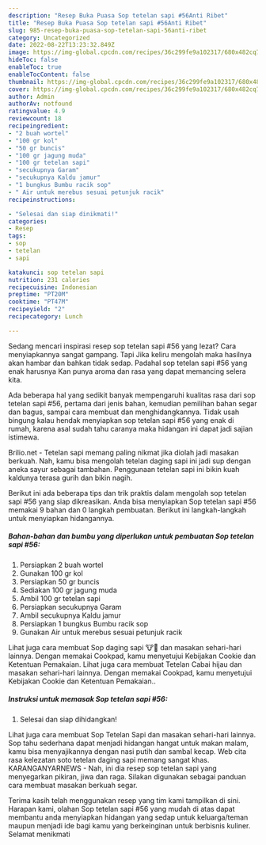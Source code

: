 ```yaml
---
description: "Resep Buka Puasa Sop tetelan sapi #56Anti Ribet"
title: "Resep Buka Puasa Sop tetelan sapi #56Anti Ribet"
slug: 985-resep-buka-puasa-sop-tetelan-sapi-56anti-ribet
category: Uncategorized
date: 2022-08-22T13:23:32.849Z
image: https://img-global.cpcdn.com/recipes/36c299fe9a102317/680x482cq70/sop-tetelan-sapi-56-foto-resep-utama.jpg
hideToc: false
enableToc: true
enableTocContent: false
thumbnail: https://img-global.cpcdn.com/recipes/36c299fe9a102317/680x482cq70/sop-tetelan-sapi-56-foto-resep-utama.jpg
cover: https://img-global.cpcdn.com/recipes/36c299fe9a102317/680x482cq70/sop-tetelan-sapi-56-foto-resep-utama.jpg
author: Admin
authorAv: notfound
ratingvalue: 4.9
reviewcount: 18
recipeingredient:
- "2 buah wortel"
- "100 gr kol"
- "50 gr buncis"
- "100 gr jagung muda"
- "100 gr tetelan sapi"
- "secukupnya Garam"
- "secukupnya Kaldu jamur"
- "1 bungkus Bumbu racik sop"
- " Air untuk merebus sesuai petunjuk racik"
recipeinstructions:

- "Selesai dan siap dinikmati!"
categories:
- Resep
tags:
- sop
- tetelan
- sapi

katakunci: sop tetelan sapi 
nutrition: 231 calories
recipecuisine: Indonesian
preptime: "PT20M"
cooktime: "PT47M"
recipeyield: "2"
recipecategory: Lunch

---
```



Sedang mencari inspirasi resep sop tetelan sapi #56 yang lezat? Cara menyiapkannya sangat gampang. Tapi Jika keliru mengolah maka hasilnya akan hambar dan bahkan tidak sedap. Padahal sop tetelan sapi #56 yang enak harusnya Kan punya aroma dan rasa yang dapat memancing selera kita.


Ada beberapa hal yang sedikit banyak mempengaruhi kualitas rasa dari sop tetelan sapi #56, pertama dari jenis bahan, kemudian pemilihan bahan segar dan bagus, sampai cara membuat dan menghidangkannya. Tidak usah bingung kalau hendak menyiapkan sop tetelan sapi #56 yang enak di rumah, karena asal sudah tahu caranya maka hidangan ini dapat jadi sajian istimewa.

Brilio.net - Tetelan sapi memang paling nikmat jika diolah jadi masakan berkuah. Nah, kamu bisa mengolah tetelan daging sapi ini jadi sup dengan aneka sayur sebagai tambahan. Penggunaan tetelan sapi ini bikin kuah kaldunya terasa gurih dan bikin nagih.


Berikut ini ada beberapa tips dan trik praktis dalam mengolah sop tetelan sapi #56 yang siap dikreasikan. Anda bisa menyiapkan Sop tetelan sapi #56 memakai 9 bahan dan 0 langkah pembuatan. Berikut ini langkah-langkah untuk menyiapkan hidangannya.

<!--inarticleads1-->

##### Bahan-bahan dan bumbu yang diperlukan untuk pembuatan Sop tetelan sapi #56:

1. Persiapkan 2 buah wortel
1. Gunakan 100 gr kol
1. Persiapkan 50 gr buncis
1. Sediakan 100 gr jagung muda
1. Ambil 100 gr tetelan sapi
1. Persiapkan secukupnya Garam
1. Ambil secukupnya Kaldu jamur
1. Persiapkan 1 bungkus Bumbu racik sop
1. Gunakan  Air untuk merebus sesuai petunjuk racik


Lihat juga cara membuat Sop daging sapi 🐮🐄 dan masakan sehari-hari lainnya. Dengan memakai Cookpad, kamu menyetujui Kebijakan Cookie dan Ketentuan Pemakaian. Lihat juga cara membuat Tetelan Cabai hijau dan masakan sehari-hari lainnya. Dengan memakai Cookpad, kamu menyetujui Kebijakan Cookie dan Ketentuan Pemakaian.. 

<!--inarticleads2-->

##### Instruksi untuk memasak Sop tetelan sapi #56:


1. Selesai dan siap dihidangkan!

Lihat juga cara membuat Sop Tetelan Sapi dan masakan sehari-hari lainnya. Sop tahu sederhana dapat menjadi hidangan hangat untuk makan malam, kamu bisa menyajikannya dengan nasi putih dan sambal kecap. Web cita rasa kelezatan soto tetelan daging sapi memang sangat khas. KARANGANYARNEWS - Nah, ini dia resep sop tetelan sapi yang menyegarkan pikiran, jiwa dan raga. Silakan digunakan sebagai panduan cara membuat masakan berkuah segar. 

Terima kasih telah menggunakan resep yang tim kami tampilkan di sini. Harapan kami, olahan Sop tetelan sapi #56 yang mudah di atas dapat membantu anda menyiapkan hidangan yang sedap untuk keluarga/teman maupun menjadi ide bagi kamu yang berkeinginan untuk berbisnis kuliner. Selamat menikmati
